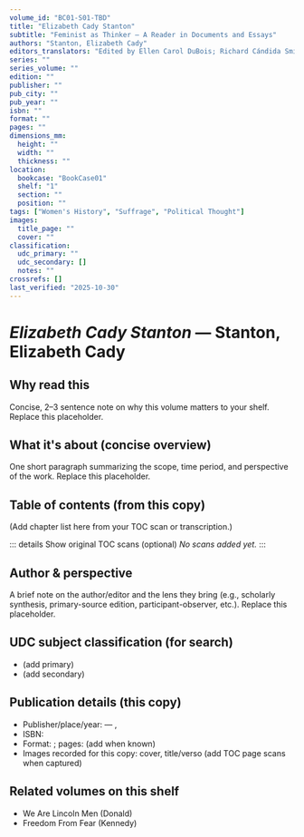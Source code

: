 ```yaml
---
volume_id: "BC01-S01-TBD"
title: "Elizabeth Cady Stanton"
subtitle: "Feminist as Thinker — A Reader in Documents and Essays"
authors: "Stanton, Elizabeth Cady"
editors_translators: "Edited by Ellen Carol DuBois; Richard Cándida Smith"
series: ""
series_volume: ""
edition: ""
publisher: ""
pub_city: ""
pub_year: ""
isbn: ""
format: ""
pages: ""
dimensions_mm:
  height: ""
  width: ""
  thickness: ""
location:
  bookcase: "BookCase01"
  shelf: "1"
  section: ""
  position: ""
tags: ["Women's History", "Suffrage", "Political Thought"]
images:
  title_page: ""
  cover: ""
classification:
  udc_primary: ""
  udc_secondary: []
  notes: ""
crossrefs: []
last_verified: "2025-10-30"
---
```


# *Elizabeth Cady Stanton* — Stanton, Elizabeth Cady

## Why read this
Concise, 2–3 sentence note on why this volume matters to your shelf. Replace this placeholder.

## What it's about (concise overview)
One short paragraph summarizing the scope, time period, and perspective of the work. Replace this placeholder.

## Table of contents (from this copy)
(Add chapter list here from your TOC scan or transcription.)

::: details Show original TOC scans (optional)
_No scans added yet._
:::

## Author & perspective
A brief note on the author/editor and the lens they bring (e.g., scholarly synthesis, primary-source edition, participant-observer, etc.). Replace this placeholder.

## UDC subject classification (for search)
- (add primary)  
- (add secondary)

## Publication details (this copy)
- Publisher/place/year:  — , 
- ISBN: 
- Format: ; pages: (add when known)
- Images recorded for this copy: cover, title/verso (add TOC page scans when captured)

## Related volumes on this shelf
- We Are Lincoln Men (Donald)
- Freedom From Fear (Kennedy)
